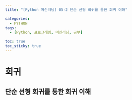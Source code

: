 ```yaml
---
title: "[Python 머신러닝] 05-2 단순 선형 회귀를 통한 회귀 이해"

categories: 
  - PYTHON
tags:
  - [Python, 프로그래밍, 머신러닝, 공부]

toc: true
toc_sticky: true
---
```


# 회귀

## 단순 선형 회귀를 통한 회귀 이해